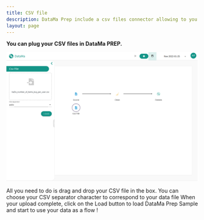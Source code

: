 ```yaml
---
title: CSV file
description: DataMa Prep include a csv files connector allowing to you to use your local data.
layout: page
---
```


**You can plug your CSV files in DataMa PREP.**


![CSV Step 1](images/CSVstep1.png)

All you need to do is drag and drop your CSV file in the box. You can choose your CSV separator character to correspond to your data file
When your upload complete, click on the Load button to load DataMa Prep Sample and start to use your data as a flow !